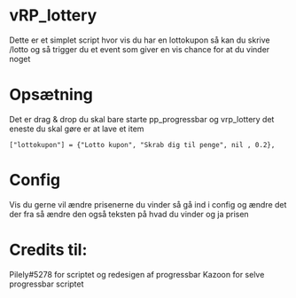 # vRP_lottery

Dette er et simplet script hvor vis du har en lottokupon så kan du skrive /lotto og
så trigger du et event som giver en vis chance for at du vinder noget

# Opsætning

Det er drag & drop du skal bare starte pp_progressbar og vrp_lottery
det eneste du skal gøre er at lave et item

``["lottokupon"] = {"Lotto kupon", "Skrab dig til penge", nil , 0.2},``

# Config

Vis du gerne vil ændre prisenerne du vinder så gå ind i config og ændre det der fra
så ændre den også teksten på hvad du vinder og ja prisen

# Credits til:
Pilely#5278 for scriptet og redesigen af progressbar 
Kazoon for selve progressbar scriptet

